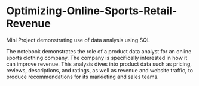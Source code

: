 # Optimizing-Online-Sports-Retail-Revenue
Mini Project demonstrating use of data analysis using SQL

The notebook demonstrates the role of a product data analyst for an online sports clothing company.  The company is specifically interested in how it can improve revenue.  This analysis dives into product data such as pricing, reviews, descriptions, and ratings, as well as revenue and website traffic, to produce recommendations for its markieting and sales teams.
